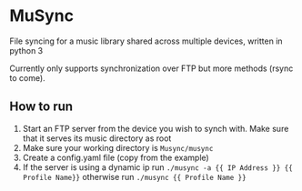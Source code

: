 # MuSync
File syncing for a music library shared across multiple devices, written in python 3

Currently only supports synchronization over FTP but more methods (rsync to come).

## How to run ##
1. Start an FTP server from the device you wish to synch with. Make sure that it serves its music directory as root
2. Make sure your working directory is `Musync/musync`
3. Create a config.yaml file (copy from the example)
4. If the server is using a dynamic ip run `./musync -a {{ IP Address }} {{ Profile Name}}` otherwise run `./musync {{ Profile Name }}`

